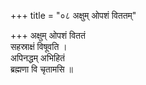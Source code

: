 +++
title = "०८ अक्षुम् ओपशं विततम्"

+++
अक्षुम् ओपशं विततं  
सहस्राक्षं विषूवति ।  
अपिनद्धम् अभिहितं  
ब्रह्मणा वि चृतामसि ॥